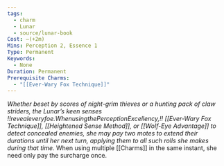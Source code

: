 ```yaml
---
tags:
  - charm
  - Lunar
  - source/lunar-book
Cost: —(+2m)
Mins: Perception 2, Essence 1
Type: Permanent
Keywords:
  - None
Duration: Permanent
Prerequisite Charms:
  - "[[Ever-Wary Fox Technique]]"
---
```

*Whether beset by scores of night-grim thieves or a hunting pack of claw striders, the Lunar’s keen senses !!revealeveryfoe.WhenusingthePerceptionExcellency,!! [[Ever-Wary Fox Technique]], [[Heightened Sense Method]], or [[Wolf-Eye Advantage]] to detect concealed enemies, she may pay two motes to extend their durations until her next turn, applying them to all such rolls she makes during that time.*
When using multiple [[Charms]] in the same instant, she need only pay the surcharge once.